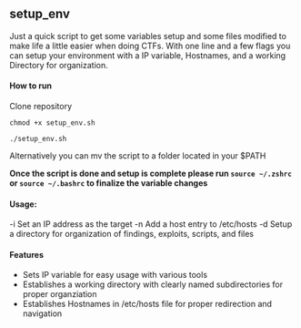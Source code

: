 ## setup_env

Just a quick script to get some variables setup and some files modified to make life a little easier when doing CTFs. With one line and a few flags you can setup your environment with a IP variable, Hostnames, and a working Directory for organization.

#### How to run 

Clone repository

`chmod +x setup_env.sh`

`./setup_env.sh`

Alternatively you can mv the script to a folder located in your $PATH

**Once the script is done and setup is complete please run `source ~/.zshrc` or `source ~/.bashrc` to finalize the variable changes**

#### Usage:

  -i <value>   Set an IP address as the target
  -n <host>    Add a host entry to /etc/hosts
  -d <directory>    Setup a directory for organization of findings, exploits, scripts, and files


#### Features ####

- Sets IP variable for easy usage with various tools
- Establishes a working directory with clearly named subdirectories for proper organziation
- Establishes Hostnames in /etc/hosts file for proper redirection and navigation
